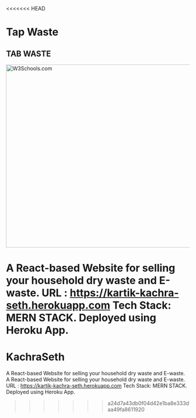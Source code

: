 <<<<<<< HEAD
# Tap Waste
<!DOCTYPE html>
<html>
<body>

<h2>TAB WASTE</h2>

<img src="https://pbs.twimg.com/media/DweDYEKUUAM45WM.jpg" alt="W3Schools.com" style="width:604px;height:500px;">

</body>
</html>

A React-based Website for selling your household dry waste and E-waste.
URL : https://kartik-kachra-seth.herokuapp.com
Tech Stack: MERN STACK.
Deployed using Heroku App.
=======
# KachraSeth
A React-based Website for selling your household dry waste and E-waste.
A React-based Website for selling your household dry waste and E-waste. URL : https://kartik-kachra-seth.herokuapp.com Tech Stack: MERN STACK. Deployed using Heroku App.
>>>>>>> a24d7a43db0f04d42e1ba8e333daa49fa8611920

